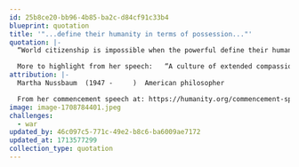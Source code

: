 ```yaml
---
id: 25b8ce20-bb96-4b85-ba2c-d84cf91c33b4
blueprint: quotation
title: '"...define their humanity in terms of possession..."'
quotation: |-
  “World citizenship is impossible when the powerful define their humanity in terms of possessions, rather than the goods of the soul.”

  More to highlight from her speech:   “A culture of extended compassion…”  “To decode the suffering of another…for lives both near and far.”
attribution: |-
  Martha Nussbaum  (1947 -     )  American philosopher

  From her commencement speech at: https://humanity.org/commencement-speeches/dr-martha-c-nussbaum/.
image: image-1708784401.jpeg
challenges:
  - war
updated_by: 46c097c5-771c-49e2-b8c6-ba6009ae7172
updated_at: 1713577299
collection_type: quotation
---
```

